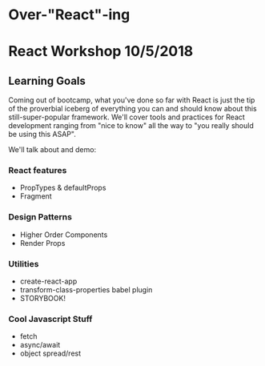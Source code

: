 # Over-"React"-ing

# React Workshop 10/5/2018

## Learning Goals

Coming out of bootcamp, what you've done so far with React is just the tip of the proverbial iceberg of everything you can and should know about this still-super-popular framework. We'll cover tools and practices for React development ranging from "nice to know" all the way to "you really should be using this ASAP".

We'll talk about and demo:

### React features

- PropTypes & defaultProps
- Fragment

### Design Patterns

- Higher Order Components
- Render Props

### Utilities

- create-react-app
- transform-class-properties babel plugin
- STORYBOOK!

### Cool Javascript Stuff

- fetch
- async/await
- object spread/rest
